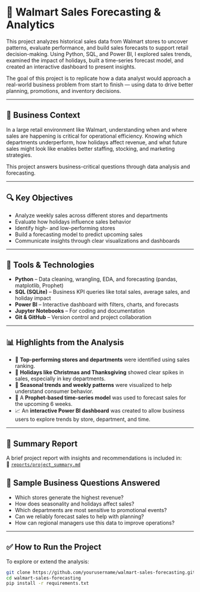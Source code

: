 # 🛒 Walmart Sales Forecasting & Analytics

This project analyzes historical sales data from Walmart stores to uncover patterns, evaluate performance, and build sales forecasts to support retail decision-making. Using Python, SQL, and Power BI, I explored sales trends, examined the impact of holidays, built a time-series forecast model, and created an interactive dashboard to present insights.

The goal of this project is to replicate how a data analyst would approach a real-world business problem from start to finish — using data to drive better planning, promotions, and inventory decisions.

---

## 💼 Business Context

In a large retail environment like Walmart, understanding when and where sales are happening is critical for operational efficiency. Knowing which departments underperform, how holidays affect revenue, and what future sales might look like enables better staffing, stocking, and marketing strategies.

This project answers business-critical questions through data analysis and forecasting.

---

## 🔍 Key Objectives

- Analyze weekly sales across different stores and departments
- Evaluate how holidays influence sales behavior
- Identify high- and low-performing stores
- Build a forecasting model to predict upcoming sales
- Communicate insights through clear visualizations and dashboards

---

## 🧰 Tools & Technologies

- **Python** – Data cleaning, wrangling, EDA, and forecasting (pandas, matplotlib, Prophet)
- **SQL (SQLite)** – Business KPI queries like total sales, average sales, and holiday impact
- **Power BI** – Interactive dashboard with filters, charts, and forecasts
- **Jupyter Notebooks** – For coding and documentation
- **Git & GitHub** – Version control and project collaboration

---

## 📊 Highlights from the Analysis

- 🏪 **Top-performing stores and departments** were identified using sales ranking.
- 🎉 **Holidays like Christmas and Thanksgiving** showed clear spikes in sales, especially in key departments.
- 🔄 **Seasonal trends and weekly patterns** were visualized to help understand consumer behavior.
- 🔮 A **Prophet-based time-series model** was used to forecast sales for the upcoming 6 weeks.
- 📈 An **interactive Power BI dashboard** was created to allow business users to explore trends by store, department, and time.


---

## 📄 Summary Report

A brief project report with insights and recommendations is included in:  
📁 [`reports/project_summary.md`](reports/project_summary.md)

## 📌 Sample Business Questions Answered

- Which stores generate the highest revenue?
- How does seasonality and holidays affect sales?
- Which departments are most sensitive to promotional events?
- Can we reliably forecast sales to help with planning?
- How can regional managers use this data to improve operations?

---

## ✅ How to Run the Project

To explore or extend the analysis:

```bash
git clone https://github.com/yourusername/walmart-sales-forecasting.git
cd walmart-sales-forecasting
pip install -r requirements.txt



